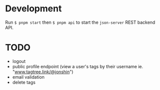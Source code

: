 # Development
Run `$ pnpm start` then `$ pnpm api` to start the `json-server` REST backend API.

# TODO
- logout
- public profile endpoint (view a user's tags by their username ie. "www.tagtree.link/@jonshin")
- email validation
- delete tags